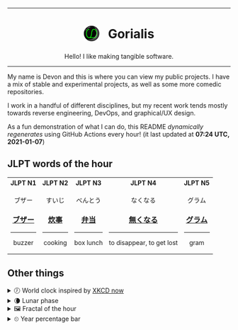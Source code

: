***

<h1 align="center">
<sub>
    <img src="readme/resources/avatar.png" height="36">
</sub>
&nbsp;
Gorialis
</h1>
<p align="center">
Hello! I like making tangible software.
</p>

***

My name is Devon and this is where you can view my public projects. I have a mix of stable and experimental projects, as well as some more comedic repositories.

I work in a handful of different disciplines, but my recent work tends mostly towards reverse engineering, DevOps, and graphical/UX design.

As a fun demonstration of what I can do, this README *dynamically regenerates* using GitHub Actions every hour! (it last updated at **07:24 UTC, 2021-01-07**)

<h2>JLPT words of the hour</h2>
<table>
    <tr>
        <th>JLPT N1</th>
        <th>JLPT N2</th>
        <th>JLPT N3</th>
        <th>JLPT N4</th>
        <th>JLPT N5</th>
    </tr>
    <tr>
        <td>
            <p align="center">ブザー</p>
            <h3 align="center"><b><a href="https://jisho.org/search/%E3%83%96%E3%82%B6%E3%83%BC">ブザー</a></b></h3>
            <hr>
            <p align="center">buzzer</p>
        </td>
        <td>
            <p align="center">すいじ</p>
            <h3 align="center"><b><a href="https://jisho.org/search/%E7%82%8A%E4%BA%8B">炊事</a></b></h3>
            <hr>
            <p align="center">cooking</p>
        </td>
        <td>
            <p align="center">べんとう</p>
            <h3 align="center"><b><a href="https://jisho.org/search/%E5%BC%81%E5%BD%93">弁当</a></b></h3>
            <hr>
            <p align="center">box lunch</p>
        </td>
        <td>
            <p align="center">なくなる</p>
            <h3 align="center"><b><a href="https://jisho.org/search/%E7%84%A1%E3%81%8F%E3%81%AA%E3%82%8B">無くなる</a></b></h3>
            <hr>
            <p align="center">to disappear,<wbr> to get lost</p>
        </td>
        <td>
            <p align="center">グラム</p>
            <h3 align="center"><b><a href="https://jisho.org/search/%E3%82%B0%E3%83%A9%E3%83%A0">グラム</a></b></h3>
            <hr>
            <p align="center">gram</p>
        </td>
    </tr>
</table>

<h2>Other things</h2>
<details>
<summary>🕖  World clock inspired by <a href="https://xkcd.com/now">XKCD now</a></summary>

> <img src="generated/now.png" width="512">

</details>
<details>
<summary>🌘 Lunar phase</summary>

The moon is approximately 82.06% through its phase (Waning Crescent).

</details>
<details>
<summary>&#x1f5bc; Fractal of the hour</summary>

> <img src="generated/fractal.png" width="512">

</details>
<details>
<summary>&#x23f2; Year percentage bar</summary>
<pre><code>2021 [▁▁▁▁▁▁▁▁▁▁▁▁▁▁▁▁▁▁▁▁] 1.73%</code></pre>
</details>
